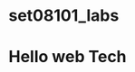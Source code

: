 # set08101_labs

<html>
    <head>
        <title>SET08101 - Web Tech</title>
    </head>
    <body>
        <h1>Hello web Tech</h1>
    </body>
</html>
